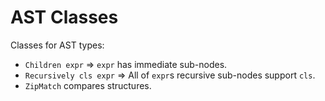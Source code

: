 # AST Classes

Classes for AST types:

* `Children expr` => `expr` has immediate sub-nodes.
* `Recursively cls expr` => All of `expr`s recursive sub-nodes support `cls`.
* `ZipMatch` compares structures.
